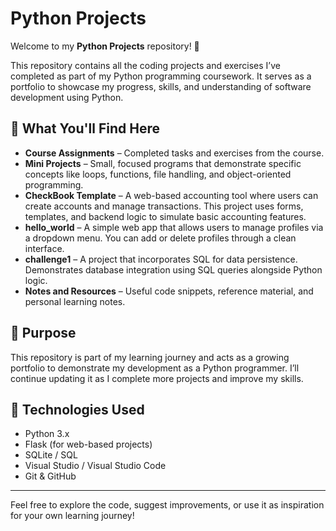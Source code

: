 # Python Projects

Welcome to my **Python Projects** repository! 🐍

This repository contains all the coding projects and exercises I’ve completed as part of my Python programming coursework. It serves as a portfolio to showcase my progress, skills, and understanding of software development using Python.

## 📂 What You'll Find Here

- **Course Assignments** – Completed tasks and exercises from the course.
- **Mini Projects** – Small, focused programs that demonstrate specific concepts like loops, functions, file handling, and object-oriented programming.
- **CheckBook Template** – A web-based accounting tool where users can create accounts and manage transactions. This project uses forms, templates, and backend logic to simulate basic accounting features.
- **hello_world** – A simple web app that allows users to manage profiles via a dropdown menu. You can add or delete profiles through a clean interface.
- **challenge1** – A project that incorporates SQL for data persistence. Demonstrates database integration using SQL queries alongside Python logic.
- **Notes and Resources** – Useful code snippets, reference material, and personal learning notes.

## 🚀 Purpose

This repository is part of my learning journey and acts as a growing portfolio to demonstrate my development as a Python programmer. I’ll continue updating it as I complete more projects and improve my skills.

## 🔧 Technologies Used

- Python 3.x  
- Flask (for web-based projects)  
- SQLite / SQL  
- Visual Studio / Visual Studio Code  
- Git & GitHub  

---

Feel free to explore the code, suggest improvements, or use it as inspiration for your own learning journey!
